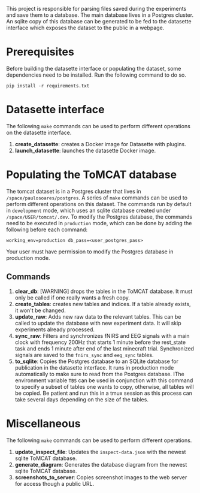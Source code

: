 This project is responsible for parsing files saved during the experiments and save them to a database. The main database lives in a Postgres cluster. An sqlite copy of this database can be generated to be fed to the datasette interface which exposes the dataset to the public in a webpage.

# Prerequisites
Before building the datasette interface or populating the dataset, some dependencies need to be installed. Run the following command to do so.
```
pip install -r requirements.txt
```

# Datasette interface

The following `make` commands can be used to perform different operations on the datasette interface.
1. **create_datasette**: creates a Docker image for Datasette with plugins.
2. **launch_datasette**: launches the datasette Docker image.

# Populating the ToMCAT database

The tomcat dataset is in a Postgres cluster that lives in `/space/paulosoares/postgres`. A series of `make` commands can be used to perform different operations on this dataset. The commands run by default in `development` mode, which uses an sqlite database created under `/space/USER/tomcat/.dev`. To modify the Postgres database, the commands need to be executed in `production` mode, which can be done by adding the following before each command:
```
working_env=production db_pass=<user_postgres_pass>
```
Your user must have permission to modify the Postgres database in production mode. 

## Commands
1. **clear_db**: [WARNING] drops the tables in the ToMCAT database. It must only be called if one really wants a fresh copy.
2. **create_tables**: creates new tables and indices. If a table already exists, it won't be changed.
3. **update_raw**: Adds new raw data to the relevant tables. This can be called to update the database with new experiment data. It will skip experiments already processed.
4. **sync_raw**: Filters and synchronizes fNIRS and EEG signals with a main clock with frequency 200Hz that starts 1 minute before the rest_state task and ends 1 minute after end of the last minecraft trial. Synchronized signals are saved to the `fnirs_sync` and `eeg_sync` tables.
5. **to_sqlite**: Copies the Postgres database to an SQLite database for publication in the datasette interface. It runs in production mode automatically to make sure to read from the Postgres database. IThe environment variable `TBS` can be used in conjunction with this command to specify a subset of tables one wants to copy, otherwise, all tables will be copied. Be patient and run this in a tmux session as this process can take several days depending on the size of the tables. 

# Miscellaneous
The following `make` commands can be used to perform different operations.

1. **update_inspect_file**: Updates the `inspect-data.json` with the newest sqlite ToMCAT database.
2. **generate_diagram**: Generates the database diagram from the newest sqlite ToMCAT database.
3. **screenshots_to_server**: Copies screenshot images to the web server for access though a public URL.